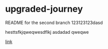 # upgraded-journey

README for the second branch
123123123dasd

hesttsfkjqweqwesdflkj
asdadad
qweqwe

[link](google.com)
